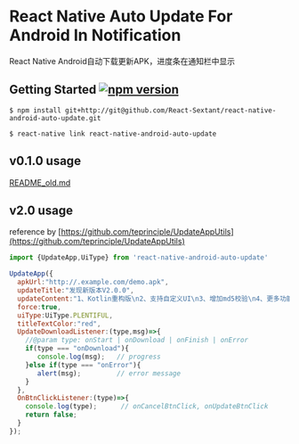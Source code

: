 # React Native Auto Update For Android In Notification
React Native Android自动下载更新APK，进度条在通知栏中显示

## Getting Started <a href="https://www.npmjs.com/package/react-native-android-auto-update"><img alt="npm version" src="http://img.shields.io/npm/v/react-native-android-auto-update.svg?style=flat-square"></a>


`$ npm install git+http://git@github.com/React-Sextant/react-native-android-auto-update.git`


`$ react-native link react-native-android-auto-update`

## v0.1.0 usage
[README_old.md](https://github.com/react-sextant/react-native-android-auto-update/blob/master/README_old.md)

## v2.0 usage

reference by [https://github.com/teprinciple/UpdateAppUtils](https://github.com/teprinciple/UpdateAppUtils)

```javascript
import {UpdateApp,UiType} from 'react-native-android-auto-update'

UpdateApp({
  apkUrl:"http://.example.com/demo.apk",
  updateTitle:"发现新版本V2.0.0",
  updateContent:"1、Kotlin重构版\n2、支持自定义UI\n3、增加md5校验\n4、更多功能等你探索",
  force:true,
  uiType:UiType.PLENTIFUL,
  titleTextColor:"red",
  UpdateDownloadListener:(type,msg)=>{
    //@param type: onStart | onDownload | onFinish | onError
    if(type === "onDownload"){
       console.log(msg);   // progress
    }else if(type === "onError"){
       alert(msg);         // error message
    }
  },
  OnBtnClickListener:(type)=>{
    console.log(type);      // onCancelBtnClick, onUpdateBtnClick
    return false;
  }
});
```
